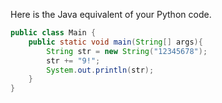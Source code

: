 Here is the Java equivalent of your Python code.

```java
public class Main {
    public static void main(String[] args){
        String str = new String("12345678");
        str += "9!"; 
        System.out.println(str);
    }
}
```
